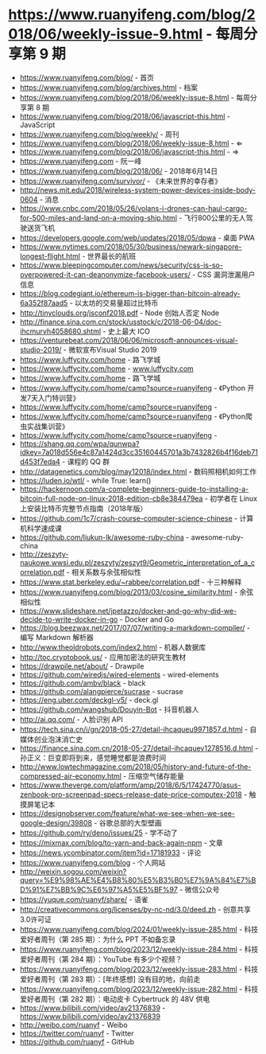 # https://www.ruanyifeng.com/blog/2018/06/weekly-issue-9.html - 每周分享第 9 期

- https://www.ruanyifeng.com/blog/ - 首页
- https://www.ruanyifeng.com/blog/archives.html - 档案
- https://www.ruanyifeng.com/blog/2018/06/weekly-issue-8.html - 每周分享第 8 期
- https://www.ruanyifeng.com/blog/2018/06/javascript-this.html - JavaScript
- https://www.ruanyifeng.com/blog/weekly/ - 周刊
- https://www.ruanyifeng.com/blog/2018/06/weekly-issue-8.html - ⇐
- https://www.ruanyifeng.com/blog/2018/06/javascript-this.html - ⇒
- https://www.ruanyifeng.com - 阮一峰
- https://www.ruanyifeng.com/blog/2018/06/ - 2018年6月14日
- https://www.ruanyifeng.com/survivor/ - 《未来世界的幸存者》
- http://news.mit.edu/2018/wireless-system-power-devices-inside-body-0604 - 消息
- https://www.cnbc.com/2018/05/26/volans-i-drones-can-haul-cargo-for-500-miles-and-land-on-a-moving-ship.html - 飞行800公里的无人驾驶送货飞机
- https://developers.google.com/web/updates/2018/05/dpwa - 桌面 PWA
- https://www.nytimes.com/2018/05/30/business/newark-singapore-longest-flight.html - 世界最长的航班
- https://www.bleepingcomputer.com/news/security/css-is-so-overpowered-it-can-deanonymize-facebook-users/ - CSS 漏洞泄漏用户信息
- https://blog.codegiant.io/ethereum-is-bigger-than-bitcoin-already-6a352f87aad5 - 以太坊的交易量超过比特币
- http://tinyclouds.org/jsconf2018.pdf - Node 创始人否定 Node
- http://finance.sina.com.cn/stock/usstock/c/2018-06-04/doc-ihcmurvh4058680.shtml - 史上最大 ICO
- https://venturebeat.com/2018/06/06/microsoft-announces-visual-studio-2019/ - 微软宣布Visual Studio 2019
- https://www.luffycity.com/home - 路飞学城
- https://www.luffycity.com/home - www.luffycity.com
- https://www.luffycity.com/home - 路飞学城
- https://www.luffycity.com/home/camp?source=ruanyifeng - 《Python 开发7天入门特训营》
- https://www.luffycity.com/home/camp?source=ruanyifeng - 
- https://www.luffycity.com/home/camp?source=ruanyifeng - 《Python爬虫实战集训营》
- https://www.luffycity.com/home/camp?source=ruanyifeng - 
- https://shang.qq.com/wpa/qunwpa?idkey=7a018d556e4c87a1424d3cc35160445701a3b7432826b4f16deb71d453f7eda4 - 课程的 QQ 群
- http://datagenetics.com/blog/may12018/index.html - 数码照相机如何工作
- https://luden.io/wtl/ - while True: learn()
- https://hackernoon.com/a-complete-beginners-guide-to-installing-a-bitcoin-full-node-on-linux-2018-edition-cb8e384479ea - 初学者在 Linux 上安装比特币完整节点指南（2018年版）
- https://github.com/1c7/crash-course-computer-science-chinese - 计算机科学速成课
- https://github.com/liukun-lk/awesome-ruby-china - awesome-ruby-china
- http://zeszyty-naukowe.wwsi.edu.pl/zeszyty/zeszyt9/Geometric_interpretation_of_a_correlation.pdf - 相关系数与余弦相似性
- https://www.stat.berkeley.edu/~rabbee/correlation.pdf - 十三种解释
- https://www.ruanyifeng.com/blog/2013/03/cosine_similarity.html - 余弦相似性
- https://www.slideshare.net/jpetazzo/docker-and-go-why-did-we-decide-to-write-docker-in-go - Docker and Go
- https://blog.beezwax.net/2017/07/07/writing-a-markdown-compiler/ - 编写 Markdown 解析器
- http://www.theoldrobots.com/index2.html - 机器人数据库
- http://toc.cryptobook.us/ - 应用加密法的研究生教材
- https://drawpile.net/about/ - Drawpile
- https://github.com/wiredjs/wired-elements - wired-elements
- https://github.com/ambv/black - black
- https://github.com/alangpierce/sucrase - sucrase
- https://eng.uber.com/deckgl-v5/ - deck.gl
- https://github.com/wangshub/Douyin-Bot - 抖音机器人
- http://ai.qq.com/ - 人脸识别 API
- https://tech.sina.cn/i/gn/2018-05-27/detail-ihcaqueu9971857.d.html - 自媒体创业泡沫消亡史
- https://finance.sina.com.cn/2018-05-27/detail-ihcaquev1278516.d.html - 孙正义：巨变即将到来，感觉睡觉都是浪费时间
- http://www.lowtechmagazine.com/2018/05/history-and-future-of-the-compressed-air-economy.html - 压缩空气储存能量
- https://www.theverge.com/platform/amp/2018/6/5/17424770/asus-zenbook-pro-screenpad-specs-release-date-price-computex-2018 - 触摸屏笔记本
- https://designobserver.com/feature/what-we-see-when-we-see-google-design/39808 - 谷歌总部的大型壁画
- https://github.com/ry/deno/issues/25 - 学不动了
- https://mixmax.com/blog/to-yarn-and-back-again-npm - 文章
- https://news.ycombinator.com/item?id=17181933 - 评论
- https://www.ruanyifeng.com/blog - 个人网站
- http://weixin.sogou.com/weixin?query=%E9%98%AE%E4%B8%80%E5%B3%B0%E7%9A%84%E7%BD%91%E7%BB%9C%E6%97%A5%E5%BF%97 - 微信公众号
- https://yuque.com/ruanyf/share/ - 语雀
- http://creativecommons.org/licenses/by-nc-nd/3.0/deed.zh - 创意共享3.0许可证
- https://www.ruanyifeng.com/blog/2024/01/weekly-issue-285.html - 科技爱好者周刊（第 285 期）：为什么 PPT 不如备忘录
- https://www.ruanyifeng.com/blog/2023/12/weekly-issue-284.html - 科技爱好者周刊（第 284 期）：YouTube 有多少个视频？
- https://www.ruanyifeng.com/blog/2023/12/weekly-issue-283.html - 科技爱好者周刊（第 283 期）：[年终感想] 没有目的地，向前走
- https://www.ruanyifeng.com/blog/2023/12/weekly-issue-282.html - 科技爱好者周刊（第 282 期）：电动皮卡 Cybertruck 的 48V 供电
- https://www.bilibili.com/video/av21376839 - https://www.bilibili.com/video/av21376839
- http://weibo.com/ruanyf - Weibo
- https://twitter.com/ruanyf - Twitter
- https://github.com/ruanyf - GitHub